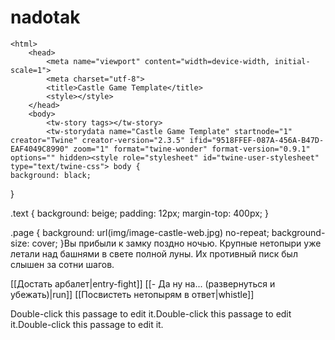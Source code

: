 # nadotak
<!DOCTYPE html>
    <html>
        <head>
            <meta name="viewport" content="width=device-width, initial-scale=1">
            <meta charset="utf-8">
            <title>Castle Game Template</title>
            <style></style>
        </head>
        <body>
            <tw-story tags></tw-story>
            <tw-storydata name="Castle Game Template" startnode="1" creator="Twine" creator-version="2.3.5" ifid="9518FFEF-087A-456A-B47D-EAF4049C8990" zoom="1" format="twine-wonder" format-version="0.9.1" options="" hidden><style role="stylesheet" id="twine-user-stylesheet" type="text/twine-css"> body {
  	background: black;
 }

 .text {
 	background: beige;
    padding: 12px;
    margin-top: 400px;
 }

.page {
 	background: url(img/image-castle-web.jpg) no-repeat;
    background-size: cover; 
 }</style><script role="script" id="twine-user-script" type="text/twine-javascript"></script><tw-passagedata pid="1" name="EnterTheCastle" tags="" position="912,53" size="100,100">Вы прибыли к замку поздно ночью. Крупные нетопыри уже летали над башнями в свете полной луны. Их противный писк был слышен за сотни шагов.

[[Достать арбалет|entry-fight]]
[[- Да ну на... (развернуться и убежать)|run]]
[[Посвистеть нетопырям в ответ|whistle]]

</tw-passagedata><tw-passagedata pid="2" name="entry-fight" tags="" position="702,197" size="100,100">Double-click this passage to edit it.</tw-passagedata><tw-passagedata pid="3" name="run" tags="" position="907,195" size="100,100">Double-click this passage to edit it.</tw-passagedata><tw-passagedata pid="4" name="whistle" tags="" position="1106,205" size="100,100">Double-click this passage to edit it.</tw-passagedata></tw-storydata>
            <script>!function(e){var t={};function n(r){if(t[r])return t[r].exports;var o=t[r]={i:r,l:!1,exports:{}};return e[r].call(o.exports,o,o.exports,n),o.l=!0,o.exports}n.m=e,n.c=t,n.d=function(e,t,r){n.o(e,t)||Object.defineProperty(e,t,{enumerable:!0,get:r})},n.r=function(e){"undefined"!=typeof Symbol&&Symbol.toStringTag&&Object.defineProperty(e,Symbol.toStringTag,{value:"Module"}),Object.defineProperty(e,"__esModule",{value:!0})},n.t=function(e,t){if(1&t&&(e=n(e)),8&t)return e;if(4&t&&"object"==typeof e&&e&&e.__esModule)return e;var r=Object.create(null);if(n.r(r),Object.defineProperty(r,"default",{enumerable:!0,value:e}),2&t&&"string"!=typeof e)for(var o in e)n.d(r,o,function(t){return e[t]}.bind(null,o));return r},n.n=function(e){var t=e&&e.__esModule?function(){return e.default}:function(){return e};return n.d(t,"a",t),t},n.o=function(e,t){return Object.prototype.hasOwnProperty.call(e,t)},n.p="",n(n.s=6)}([function(e,t,n){"use strict";Object.defineProperty(t,"__esModule",{value:!0}),t.STORY_SELECTOR="tw-storydata",t.PASSAGE_SELECTOR="tw-passagedata",t.WONDER={contentId:"wonder-content",pageClass:"page",pageContentClass:"page-content",textClass:"text",choiceClass:"choice",linkClass:"link",linkInlineClass:"inline",noSelectClass:"noselect",selectClass:"select",paramClass:"params",template:{text:"<text/>",choices:"<choices/>",choiceStart:"<choice>",choiceEnd:"</choice>",choiceText:"<choice-text/>",choiceId:"<choice-id/>"},passages:{config:"wonder.config",pageFormat:"wonder.format.page",choiceFormat:"wonder.format.choice",textFormat:"wonder.format.text"},markLang:{varStart:"var",commandSplitter:":"},inlineStart:"="},t.COMMON_CSS={displayNone:"displayNone",pointerOver:"pointerOver"},t.REGEXP={exeScript:new RegExp("{{([\\s\\S]*?)}}","g"),twineLink:new RegExp("\\[\\[(.*?)\\]\\]","g")},t.PAGE_TEMPLATE='<div class="'+t.WONDER.noSelectClass+" "+t.WONDER.pageClass+'"></div>',t.LINK_TEMPLATE='<div class="'+t.WONDER.linkClass+'" data-id="'+t.WONDER.template.choiceId+'">'+t.WONDER.template.choiceText+"</div>",t.LINK_INLINE_TEMPLATE='<span class="'+t.WONDER.linkClass+" "+t.WONDER.linkInlineClass+'" data-id="'+t.WONDER.template.choiceId+'">'+t.WONDER.template.choiceText+"</span>",t.PASSAGE_TEMPLATE='<div class="'+t.WONDER.pageContentClass+'">\n<div class="'+t.WONDER.paramClass+'" ><div id="gold"></div></div>\n<div class="'+t.WONDER.selectClass+" "+t.WONDER.textClass+'"><text/></div>\n</div>',t.DEFAULT_STYLE='\n\n    .noselect {\n    -webkit-touch-callout: none; /* iOS Safari */\n        -webkit-user-select: none; /* Safari */\n        -khtml-user-select: none; /* Konqueror HTML */\n        -moz-user-select: none; /* Old versions of Firefox */\n            -ms-user-select: none; /* Internet Explorer/Edge */\n                user-select: none; /* Non-prefixed version, currently\n                                  supported by Chrome, Opera and Firefox */\n    }\n    \n    .select {\n        -webkit-touch-callout: default; /* iOS Safari */\n        -webkit-user-select: text; /* Safari */\n        -khtml-user-select: text; /* Konqueror HTML */\n        -moz-user-select: text; /* Old versions of Firefox */\n            -ms-user-select: text; /* Internet Explorer/Edge */\n                user-select: text; /* Non-prefixed version, currently\n                                  supported by Chrome, Opera and Firefox */\n    }\n    \n    .page .displayNone, .displayNone {\n        display: none; \n    }\n    \n    .pointerOver {\n        cursor: pointer;\n    }\n    \n    ul, li {\n        margin: 0;\n        padding: 0;\n        list-style: none;\n    }\n    \n    body {\n        margin: 0;\n        padding: 0;\n        background: #ceceb7;\n        font-family: "Verdana", "Roboto", "Open Sans", sans-serif;\n    }\n    \n    .'+t.WONDER.pageClass+" {\n          width: 800px;\n          margin: 15px auto;\n          padding: 12px;  \n          background: beige;\n          border-radius: 8px;\n     }\n     \n     ."+t.WONDER.pageContentClass+" {\n          display: flex;\n          flex-direction: column;\n     }\n        \n    ."+t.WONDER.paramClass+"{\n        margin-bottom: 12px;\n    }\n        \n        \n    ."+t.WONDER.textClass+" {\n        margin: 0;\n        font-size: 18px;\n        line-height: 1.2em;\n    }\n    \n    ."+t.WONDER.linkClass+"{\n        cursor: pointer;\n        margin: 16px 0;\n        text-decoration: underline;\n    }\n        \n    ."+t.WONDER.linkClass+":hover{\n        color: #313298;\n    }\n    \n    @media screen and (max-width: 800px){\n        ."+t.WONDER.pageClass+" {\n             width: 100%;\n             margin: 0;\n             border-radius: 0;\n        }\n    }\n"},function(e,t,n){"use strict";Object.defineProperty(t,"__esModule",{value:!0});var r=n(9),o=n(4),a=function(){function e(){this.listeners={}}return e.prototype.getListeners=function(e){return this.listeners[e]},e.prototype.initListeners=function(e){return this.listeners[e]=[],this.listeners[e]},e.getInstance=function(){return null==e.instance&&(e.instance=new e),e.instance},e.addListener=function(t,n){(e.getInstance().getListeners(t)||e.getInstance().initListeners(t)).push(n)},e.prototype.sub=function(e,t){return(this.getListeners(e)||this.initListeners(e)).push(t),this},e.prototype.unsub=function(e,t){var n=this.getListeners(e);if(null!=n)return o.ArrayUtils.removeChild(n,t),this},e.emit=function(t,n){var o=e.getInstance().getListeners(t);o&&o.forEach((function(e){r.Task.order((function(){e(t,n)}))}))},e}();t.EventBus=a},function(e,t,n){"use strict";Object.defineProperty(t,"__esModule",{value:!0}),function(e){e.onStoryLoaded="onStoryLoaded",e.onPageFormatLoaded="onPageFormatLoaded",e.onContentFormatLoaded="onPassageFormatLoaded",e.onCssLoaded="onCssLoaded",e.preparePassage="preparePassage",e.onPassagePrepared="onPassagePrepared",e.showPassage="showPassage",e.onLinkClick="onLinkClick"}(t.GameEvents||(t.GameEvents={}));var r=function(e,t,n){this.passage=e,this.state=t,this.config=n};t.PageViewData=r},function(e,t,n){"use strict";Object.defineProperty(t,"__esModule",{value:!0});var r=function(){function e(){}return e.divWith=function(e){var t=document.createElement("div");return t.innerHTML=e,t},e.elementFromTemplate=function(t){return e.divWith(t).firstChild},e.addChildBefore=function(e,t,n){var r,o=!0,a=e.children;if(null!=n&&0!=n.length){for(var i=0;i<a.length;i++)if((r=a[i]).id==n)return e.insertBefore(t,r),void(o=!1);o&&e.appendChild(t)}else e.appendChild(t)},e.remove=function(e){e.parentNode&&e.parentNode.removeChild(e)},e.addChildIfNot=function(e,t){t.parentNode!=e&&e.appendChild(t)},e.bringToTop=function(e){e.parentNode&&e.parentNode.appendChild(e)},e.matches=function(e,t){return o.call(e,t)},e.copyToClipboard=function(e){var t=document.createElement("textarea");t.value=e,document.body.appendChild(t),t.select(),document.execCommand("copy"),document.body.removeChild(t)},e.getBlobURL=function(e,t){var n=new Blob([e],{type:t});return URL.createObjectURL(n)},e.getHtmlBlobUrl=function(t){return e.getBlobURL(t,"text/html")},e.removeAllChildren=function(e){for(;e.firstChild;)e.removeChild(e.firstChild)},e.getTextMetrics=function(t,n){null==e.canvas&&(e.canvas=document.createElement("canvas"));var r=e.canvas.getContext("2d");return r.font=n,r.measureText(t)},e.getTextWidth=function(t,n){return e.getTextMetrics(t,n).width},e.isFullScreenEnabled=function(){return document.fullscreenEnabled||document.webkitFullscreenEnabled||document.mozFullScreenEnabled||document.msFullscreenEnabled},e.closest=function(t,n){var r=t,o=0;do{if(null==r)return null;if(e.matches(r,n))return r;r=r.parentElement}while(o++<1e4);console.warn(" "+o+" loops - check code for errors!")},e.prepend=function(e,t){e.insertBefore(t,e.firstChild)},e}();t.DomUtils=r;var o=Element.prototype.matches||Element.prototype.matchesSelector||Element.prototype.webkitMatchesSelector||Element.prototype.mozMatchesSelector||Element.prototype.msMatchesSelector},function(e,t,n){"use strict";Object.defineProperty(t,"__esModule",{value:!0});var r,o=function(){function e(){}return e.getRandom=function(e,t){void 0===t&&(t=1);var n=new Array(t),r=e.length,o=new Array(r);if(t>r)throw new RangeError("getRandom: more elements taken than available");for(;t--;){var a=Math.floor(Math.random()*r);n[t]=e[a in o?o[a]:a],o[a]=--r in o?o[r]:r}return n},e.pushUnique=function(e,t){return e.indexOf(t)<0&&e.push(t),e},e.removeChild=function(e,t){var n=e.indexOf(t);n>-1&&e.splice(n,1)},e.remove=function(e,t){return t>-1?e.splice(t,1)[0]:null},e.removeLast=function(e,t){for(;t-- >0;)e.pop()},e.shuffleWithSeed=function(e,t){var n,r;void 0===t&&(t=17);var o,a=e.length;for(n=0;n<a;n++)r=e[o=(t*n+31)%a],e[o]=e[n],e[n]=r;return e},e.shuffle=function(t,n){switch(void 0===n&&(n=r.random),n){case r.same:return t;case r.chaos:return t.sort((function(e,t){return Math.random()-.5}));case r.random:return e.shuffleWithSeed(t,13)}},e.updateArray=function(e,t,n,r){var o,a;(void 0===r&&(r=!0),null!=e&&null!=t&&0!=t.length)&&e.forEach((function(e,r){o=r<t.length?t[r]:a,n(e,o),a=o}))},e}();t.ArrayUtils=o,function(e){e.random="random",e.same="same",e.chaos="chaos"}(r=t.ArrayShuffleOrder||(t.ArrayShuffleOrder={}))},function(e,t,n){"use strict";Object.defineProperty(t,"__esModule",{value:!0});var r=function(){};t.GameState=r;var o=function(){this.uiParams=[]};t.GameConfig=o;var a=function(e,t){this.name=e,this.label=t};t.VisibleParameter=a},function(e,t,n){"use strict";Object.defineProperty(t,"__esModule",{value:!0});var r=n(7),o=n(8),a=n(11),i=n(0);console.log(".............................."),console.log("Twine Wonder parser game version 0.9.1"),console.log("..............................");var s=r.parseTwineData();console.log("story parsed = ",s);var c=new o.GameLogic,u=new a.GameView;u.injectStyle(i.DEFAULT_STYLE),u.injectStyle(s.style),c.loadStory(s)},function(e,t,n){"use strict";function r(e){for(var t,n,r,o,a={},i=0,s=e.attributes,c=s.length;i<c;i++)a[(t=s[i].name,n=void 0,r=void 0,o=void 0,n=t.split("-"),r=n.map((function(e,t){return t?e.charAt(0).toUpperCase()+e.slice(1).toLowerCase():e})),o=r.join(""),o)]=s[i].value;return a}Object.defineProperty(t,"__esModule",{value:!0}),t.parseTwineData=function(){var e=document.body.querySelector("tw-storydata"),t=r(e);t.style=document.querySelector("#twine-user-stylesheet").innerHTML.trim(),t.script=document.querySelector("#twine-user-script").innerHTML.trim();var n=Array.prototype.slice.call(e.querySelectorAll("tw-passagedata"));return t.passageHash={},t.passages=n.map((function(e){var n,o,a=r(e);return t.passageHash[a.pid]&&console.warn("duplicate passage id "+a.pid),t.passageHash[a.name]=a,t.startnode==a.pid&&(t.startPassageName=a.name),a.content=(n=e.innerHTML.trim(),(o=document.createElement("textarea")).innerHTML=n,0===o.childNodes.length?"":o.childNodes[0].nodeValue),a})),t}},function(e,t,n){"use strict";var r=this&&this.__assign||function(){return(r=Object.assign||function(e){for(var t,n=1,r=arguments.length;n<r;n++)for(var o in t=arguments[n])Object.prototype.hasOwnProperty.call(t,o)&&(e[o]=t[o]);return e}).apply(this,arguments)};Object.defineProperty(t,"__esModule",{value:!0});var o=n(1),a=n(2),i=n(0),s=n(5),c=n(10),u=function(){function e(){var e=this;this.gameConfig=new s.GameConfig,this.gameState={},o.EventBus.getInstance().sub(a.GameEvents.onPassagePrepared,(function(t,n){return e.onPassagePrepared(n)})).sub(a.GameEvents.onLinkClick,(function(t,n){return e.onLinkClick(n)}))}return e.prototype.loadStory=function(e){this.story=e,this.exeScript(e.script),console.log("loadStory 1"),c.WonderStoryParser.parse(e,this.gameState,this.gameConfig),console.log("loadStory 2"),o.EventBus.emit(a.GameEvents.onStoryLoaded,e),o.EventBus.emit(a.GameEvents.preparePassage,this.getViewPassage(this.story.startPassageName))},e.prototype.onPassagePrepared=function(e){this.showPassage(e)},e.prototype.showPassage=function(e){o.EventBus.emit(a.GameEvents.showPassage,e)},e.prototype.onLinkClick=function(e){o.EventBus.emit(a.GameEvents.preparePassage,this.getViewPassage(e))},e.prototype.exeScript=function(e){return new Function(e).bind(this.gameState)()},e.prototype.getViewPassage=function(e){var t=r({},this.story.passageHash[e]);return this.execScripts(t),new a.PageViewData(t,this.gameState,this.gameConfig)},e.prototype.execScripts=function(e){var t=this;console.log("execScripts........"),console.log("viewPassage.content",e.content),e.content=e.content.replace(i.REGEXP.exeScript,(function(e,n){var r=n.trim(),o=r[0]==i.WONDER.inlineStart;o&&(r="return "+r.substring(1));var a=t.exeScript(r);return o?a:""})),console.log("....... /execScripts")},e}();t.GameLogic=u},function(e,t,n){"use strict";Object.defineProperty(t,"__esModule",{value:!0});var r=requestAnimationFrame?function(e){return requestAnimationFrame(e)}:function(e){return setTimeout(e,0)};t.Task={order:r}},function(e,t,n){"use strict";Object.defineProperty(t,"__esModule",{value:!0});var r=n(5),o=n(0),a=function(){function e(){}return e.parse=function(e,t,n){!function(e,t,n){if(null==e)return;var a=(i=e.content,i.split("\n"));var i;console.log("parseConfig "),a.forEach((function(e){0!=(e=e.trim()).length&&(console.log("str = ",e),function(e,t,n){if(0==function(e,t){return 0==e.indexOf(t)}(e,o.WONDER.markLang.varStart))return;console.log("has var",e);var a=e.split(o.WONDER.markLang.commandSplitter);console.log("parts",a);var i=a[1].trim(),s=a[2]||"0",c=a[3];t[i]=parseFloat(s),console.log("varLabel ",c),console.log("parts ",a),c&&n.uiParams.push(new r.VisibleParameter(i,c))}(e,t,n))}))}(e.passageHash[o.WONDER.passages.config],t,n)},e}();t.WonderStoryParser=a},function(e,t,n){"use strict";Object.defineProperty(t,"__esModule",{value:!0});var r=n(1),o=n(2),a=n(0),i=n(12),s=n(3),c=function(){function e(){var e=this;this.el=document.createElement("div"),this.el.id=a.WONDER.contentId,document.body.appendChild(this.el),this.el.addEventListener("click",this),this.pageView=new i.WonderPageView(this.el),r.EventBus.getInstance().sub(o.GameEvents.onStoryLoaded,(function(t,n){return e.onStoryLoaded(n)})).sub(o.GameEvents.preparePassage,(function(t,n){return e.preparePassage(n)})).sub(o.GameEvents.showPassage,(function(t,n){return e.showPassage(n)}))}return e.prototype.handleEvent=function(e){var t=s.DomUtils.closest(e.target,"."+a.WONDER.linkClass);if(t){var n=t.dataset.id;r.EventBus.emit(o.GameEvents.onLinkClick,n)}},e.prototype.injectStyle=function(e){if(0!=e.length){var t=document.createElement("style");t.innerHTML=e,document.getElementsByTagName("head")[0].appendChild(t)}},e.prototype.onStoryLoaded=function(e){console.log("onStoryLoaded",e)},e.prototype.preparePassage=function(e){var t=e.passage;console.log("preparePassage",t);var n=this.pageView.addNextPage(t);this.injectParams(n,e.config.uiParams,e.state),r.EventBus.emit(o.GameEvents.onPassagePrepared,t)},e.prototype.showPassage=function(e){console.log("showPassage",e),this.pageView.showNextPage()},e.prototype.injectParams=function(e,t,n){t.forEach((function(t){console.log("uP",t);var r=t.name,o=n[t.name],a=e.querySelector(t.name);a&&(a.innerHTML=r+":"+o)}))},e}();t.GameView=c},function(e,t,n){"use strict";Object.defineProperty(t,"__esModule",{value:!0});var r=n(13),o=n(1),a=n(2),i=n(16),s=n(0),c=n(17),u=function(){function e(e){var t=this;this.parent=e,this.pageView=new r.PagePairView,this.pageBuilder=new i.ViewBuilder(s.PAGE_TEMPLATE),this.contentBuilder=new i.ViewBuilder(s.PASSAGE_TEMPLATE),this.contentBuilder.setContentFormatter(c.twinePassageFormatter),o.EventBus.getInstance().sub(a.GameEvents.onPageFormatLoaded,(function(e,n){return t.pageBuilder.setTemplate(n)})).sub(a.GameEvents.onContentFormatLoaded,(function(e,n){return t.contentBuilder.setTemplate(n)}))}return e.prototype.addNextPage=function(e){var t=this.buildPageView(e);return this.pageView.addPage(t),t},e.prototype.showNextPage=function(){this.pageView.next()},e.prototype.buildPageView=function(e){var t=e.content,n=this.contentBuilder.build(t),r=this.pageBuilder.build();return r.classList.add(s.COMMON_CSS.displayNone),r.appendChild(n),this.parent.appendChild(r),r},e}();t.WonderPageView=u},function(e,t,n){"use strict";var r,o=this&&this.__extends||(r=function(e,t){return(r=Object.setPrototypeOf||{__proto__:[]}instanceof Array&&function(e,t){e.__proto__=t}||function(e,t){for(var n in t)t.hasOwnProperty(n)&&(e[n]=t[n])})(e,t)},function(e,t){function n(){this.constructor=e}r(e,t),e.prototype=null===t?Object.create(t):(n.prototype=t.prototype,new n)});Object.defineProperty(t,"__esModule",{value:!0});var a=function(e){function t(){var t=null!==e&&e.apply(this,arguments)||this;return t.limit=2,t}return o(t,e),t.prototype.addPage=function(t){e.prototype.addPage.call(this,t),this.pages.length>this.limit&&(this.currentPage--,this.dropPage(0))},t}(n(14).PageView);t.PagePairView=a},function(e,t,n){"use strict";Object.defineProperty(t,"__esModule",{value:!0});var r=n(15),o=n(4),a=n(3),i=function(){function e(){this.pages=[],this.currentPage=-1,this.animator=new r.PageAnimator}return e.prototype.setAnimator=function(e){this.animator=e},e.prototype.addPage=function(e){this.pages.push(e)},e.prototype.next=function(){var e=this.getCurrent();this.currentPage++,this.setCurrent(this.currentPage);var t=this.getCurrent();this.switch(e,t)},e.prototype.previous=function(){var e=this.getCurrent();this.currentPage--,this.setCurrent(this.currentPage);var t=this.getCurrent();this.switch(e,t)},e.prototype.switch=function(e,t){e&&this.animator.hide(e),this.animator.show(t)},e.prototype.getCurrent=function(){return this.pages[this.currentPage]},e.prototype.setCurrent=function(e){if(0==this.pages.length)throw"setCurrent error - void pages";var t=this.pages.length-1;e>t?e=0:e<0&&(e=t),this.currentPage=e},e.prototype.dropPage=function(e){var t=o.ArrayUtils.remove(this.pages,e);null!=t?a.DomUtils.remove(t):console.warn("dropPage: try to remove undefined page")},e}();t.PageView=i},function(e,t,n){"use strict";Object.defineProperty(t,"__esModule",{value:!0});var r=n(0),o=function(){function e(){}return e.prototype.show=function(e,t){void 0===t&&(t=0),console.log("show el",e),e.classList.remove(r.COMMON_CSS.displayNone)},e.prototype.hide=function(e,t){void 0===t&&(t=0),console.log("hide el",e),e.classList.add(r.COMMON_CSS.displayNone)},e}();t.PageAnimator=o},function(e,t,n){"use strict";Object.defineProperty(t,"__esModule",{value:!0});var r=n(3),o=function(){function e(e){this.template=e,this.contentFormatter=function(e,t){return t}}return e.prototype.setTemplate=function(e){this.template=e},e.prototype.setContentFormatter=function(e){this.contentFormatter=e},e.prototype.build=function(e){void 0===e&&(e="");var t=this.contentFormatter(e,this.template);return r.DomUtils.elementFromTemplate(t)},e}();t.ViewBuilder=o},function(e,t,n){"use strict";Object.defineProperty(t,"__esModule",{value:!0});var r=n(0);t.twinePassageFormatter=function(e,t){console.log("twinePassageFormatter....");var n=r.WONDER.template,a=function(e,t,n){var r,o,a=[],i=0;for(;i<e.length;){if(-1===(r=e.indexOf(t,i)))return a;-1===(o=e.indexOf(n,r))&&(o=void 0),a.push(e.substring(r+t.length,o)),i=o+n.length}return a}(t,n.choiceStart,n.choiceEnd)[0];t=t.replace(a,n.choiceText).replace(n.choiceStart,"").replace(n.choiceEnd,""),e=e.replace(r.REGEXP.twineLink,(function(e,t){var n=(t=t.trim())[0]==r.WONDER.inlineStart,a=n?r.LINK_INLINE_TEMPLATE:r.LINK_TEMPLATE;return n&&(t=t.substring(1)),function(e,t){return t.replace(r.WONDER.template.choiceId,e.id).replace(r.WONDER.template.choiceText,e.text)}(function(e){var t=e.split("|");t[0]=t[0].trim(),null==t[1]&&(t[1]=t[0]);return new o(t[0],t[1])}(t),a)})).trim();var i=t;return i=i.replace(n.text,e.trim())};var o=function(e,t){this.text=e,this.id=t}}]);</script>        </body>
    </html>

